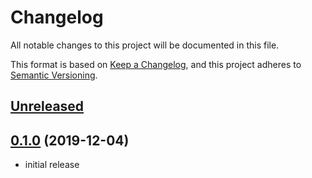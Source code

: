 # Changelog
All notable changes to this project will be documented in this file.

This format is based on [Keep a Changelog], and this project adheres to [Semantic Versioning].

## [Unreleased]

## [0.1.0] (2019-12-04)

* initial release

<!-- links -->

[Unreleased]: https://github.com/ubnt-intrepid/polyfuse/compare/polyfuse-tokio-v0.1.0...HEAD
[0.1.0]: https://github.com/ubnt-intrepid/polyfuse/tree/polyfuse-tokio-v0.1.0

[Keep a Changelog]: https://keepachangelog.com/en/1.0.0/
[Semantic Versioning]: https://semver.org/spec/v2.0.0.html

